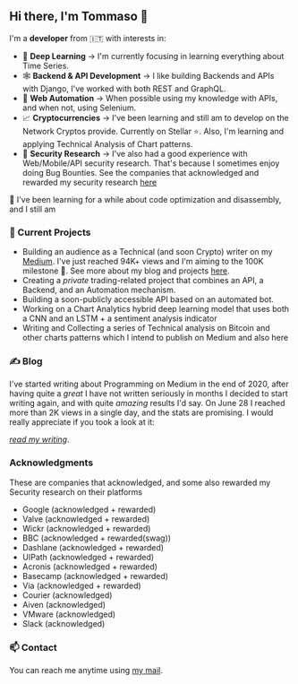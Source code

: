 ## Hi there, I'm Tommaso 👋

<!--
**heytdep/heytdep** is a ✨ _special_ ✨ repository because its `README.md` (this file) appears on your GitHub profile.

Here are some ideas to get you started:

- 🔭 I’m currently working on ...
- 🌱 I’m currently learning ...
- 👯 I’m looking to collaborate on ...
- 🤔 I’m looking for help with ...
- 💬 Ask me about ...
- 📫 How to reach me: ...
- 😄 Pronouns: ...
- ⚡ Fun fact: ...
-->

I'm a **developer** from 🇮🇹 with interests in:

- 🦾  **Deep Learning**  &#8594; I'm currently focusing in learning everything about Time Series.
- 🕸  **Backend & API Development** &#8594; I like building Backends and APIs with Django, I've worked with both REST and GraphQL.
- 🤖  **Web Automation** &#8594; When possible using my knowledge with APIs, and when not, using Selenium.
- 📈  **Cryptocurrencies** &#8594; I've been learning and still am to develop on the Network Cryptos provide. Currently on Stellar ⭐. Also, I'm learning and applying Technical Analysis of Chart patterns.
- 🐞  **Security Research** &#8594; I've also had a good experience with Web/Mobile/API security research. That's because I sometimes enjoy doing Bug Bounties. See the companies that acknowledged and rewarded my security research [here](#Acknowledgments)

🌱  I've been learning for a while about code optimization and disassembly, and I still am

### 🔭  Current Projects

- Building an audience as a Technical (and soon Crypto) writer on my [Medium](https://tdep.medium.com). I've just reached 94K+ views and I'm aiming to the 100K milestone  🎯. See more about my blog and projects [here](#Blog).
- Creating a *private* trading-related project that combines an API, a Backend, and an Automation mechanism.
- Building a soon-publicly accessible API based on an automated bot.
- Working on a Chart Analytics hybrid deep learning model that uses both a CNN and an LSTM + a sentiment analysis indicator
- Writing and Collecting a series of Technical analysis on Bitcoin and other charts patterns which I intend to publish on Medium and also here

### ✍️  Blog

I've started writing about Programming on Medium in the end of 2020, after having quite a *great* I have not written seriously in months I decided to start writing again, and with quite *amazing* results I'd say. On June 28 I reached more than 2K views in a single day, and the stats are promising. I would really appreciate if you took a look at it:

[*read my writing*](https://tdep.medium.com).

### Acknowledgments

These are companies that acknowledged, and some also rewarded my Security research on their platforms

- Google (acknowledged + rewarded)
- Valve (acknowledged + rewarded)
- Wickr (acknowledged + rewarded)
- BBC (acknowledged + rewarded(swag))
- Dashlane (acknowledged + rewarded)
- UIPath (acknowledged + rewarded)
- Acronis (acknowledged + rewarded)
- Basecamp (acknowledged + rewarded)
- Via (acknowledged + rewarded)
- Courier (acknowledged)
- Aiven (acknowledged)
- VMware (acknowledged)
- Slack (acknowledged)

### 📫 Contact

You can reach me anytime using [my mail](mailto:tommasodeponti@zohomail.eu). 
